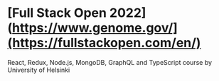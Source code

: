 # [Full Stack Open 2022](https://www.genome.gov/](https://fullstackopen.com/en/)
React, Redux, Node.js, MongoDB, GraphQL and TypeScript course by University of Helsinki
